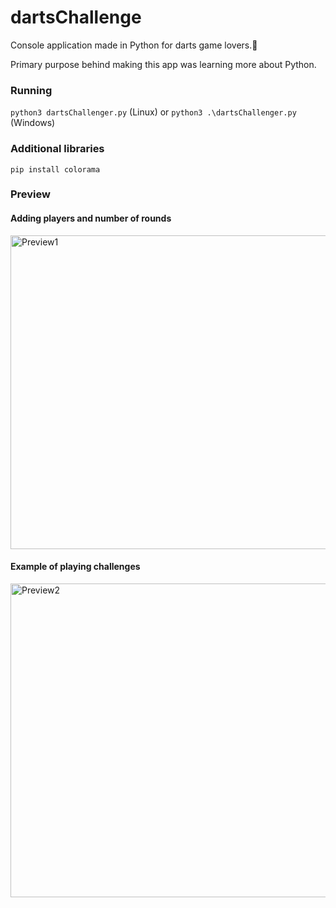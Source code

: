 # dartsChallenge

Console application made in Python for darts game lovers.🎯

Primary purpose behind making this app was learning more about Python.
 
### Running

```python3 dartsChallenger.py``` (Linux) 
or ```python3 .\dartsChallenger.py``` (Windows)

### Additional libraries

```pip install colorama```

### Preview

#### Adding players and number of rounds
<img alt="Preview1" src="https://github.com/TheJakov/dartsChallenger/blob/master/preview/app1.gif" width="882" height="502">

#### Example of playing challenges
<img alt="Preview2" src="https://github.com/TheJakov/dartsChallenger/blob/master/preview/app2.gif" width="882" height="502">

